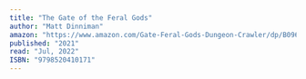 ```yaml
---
title: "The Gate of the Feral Gods"
author: "Matt Dinniman"
amazon: "https://www.amazon.com/Gate-Feral-Gods-Dungeon-Crawler/dp/B096XQGVBV/"
published: "2021"
read: "Jul, 2022"
ISBN: "9798520410171"
---
```

